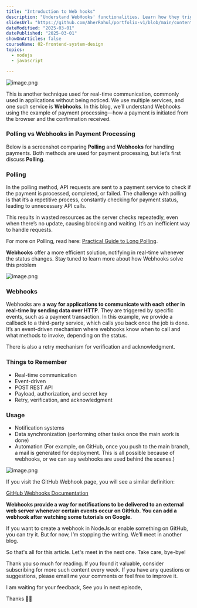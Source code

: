 ```yaml
---
title: "Introduction to Web hooks"
description: "Understand WebHooks' functionalities. Learn how they trigger instant notifications and events, allowing frontend systems to react promptly to external changes or specific actions, ensuring responsiveness and agility."
slidesUrl: "https://github.com/AherRahul/portfolio-v1/blob/main/content/articles"
dateModified: "2025-03-01"
datePublished: "2025-03-01"
showOnArticles: false
courseName: 02-frontend-system-design
topics:
  - nodejs
  - javascript

---
```


![image.png](https://res.cloudinary.com/duojkrgue/image/upload/v1759048349/Portfolio/FrontendSystemDesignCourse/titleImages/10_v9xfit.png)

This is another technique used for real-time communication, commonly used in applications without being noticed. We use multiple services, and one such service is **Webhooks**. In this blog, we’ll understand Webhooks using the example of payment processing—how a payment is initiated from the browser and the confirmation received.

### Polling vs Webhooks in Payment Processing

Below is a screenshot comparing **Polling** and **Webhooks** for handling payments. Both methods are used for payment processing, but let’s first discuss **Polling**.

### Polling

In the polling method, API requests are sent to a payment service to check if the payment is processed, completed, or failed. The challenge with polling is that it’s a repetitive process, constantly checking for payment status, leading to unnecessary API calls.

This results in wasted resources as the server checks repeatedly, even when there’s no update, causing blocking and waiting. It’s an inefficient way to handle requests.

For more on Polling, read here: [Practical Guide to Long Polling](https://heyashu.in/blog/practical-guide-long-polling).


**Webhooks** offer a more efficient solution, notifying in real-time whenever the status changes. Stay tuned to learn more about how Webhooks solve this problem

![image.png](https://heyashu.in/images/blogs/wbh_-.png)


### Webhooks

Webhooks are **a way for applications to communicate with each other in real-time by sending data over HTTP**. They are triggered by specific events, such as a payment transaction. In this example, we provide a callback to a third-party service, which calls you back once the job is done. It’s an event-driven mechanism where webhooks know when to call and what methods to invoke, depending on the status.

There is also a retry mechanism for verification and acknowledgment.

### Things to Remember

* Real-time communication
* Event-driven
* POST REST API
* Payload, authorization, and secret key
* Retry, verification, and acknowledgment

### Usage

* Notification systems
* Data synchronization (performing other tasks once the main work is done)
* Automation (For example, on GitHub, once you push to the main branch, a mail is generated for deployment. This is all possible because of webhooks, or we can say webhooks are used behind the scenes.)

![image.png](https://heyashu.in/images/blogs/web_3.png)

If you visit the GitHub Webhook page, you will see a similar definition:

[GitHub Webhooks Documentation](https://docs.github.com/en/webhooks/about-webhooks)

**Webhooks provide a way for notifications to be delivered to an external web server whenever certain events occur on GitHub. You can add a webhook after watching some tutorials on Google.**

If you want to create a webhook in NodeJs or enable something on GitHub, you can try it. But for now, I’m stopping the writing. We’ll meet in another blog.

So that's all for this article. Let's meet in the next one.  Take care, bye-bye!

Thank you so much for reading. If you found it valuable, consider subscribing for more such content every week. If you have any questions or suggestions, please email me your comments or feel free to improve it.

I am waiting for your feedback, See you in next episode,


Thanks 👋🏻